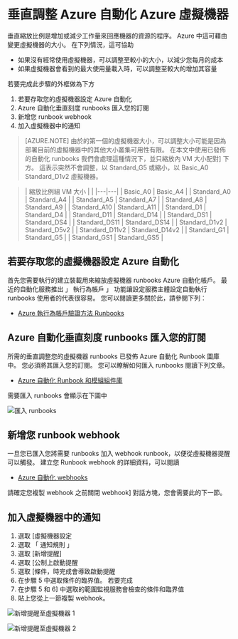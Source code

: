 <properties
    pageTitle="垂直調整 Azure 自動化 Azure 虛擬機器 |Microsoft Azure"
    description="垂直不按比例縮放 Windows 虛擬機器來監控通知 Azure 自動化回應的方式"
    services="virtual-machines-windows"
    documentationCenter=""
    authors="singhkays"
    manager="timlt"
    editor=""
    tags="azure-resource-manager"/>

<tags
    ms.service="virtual-machines-windows"
    ms.workload="infrastructure-services"
    ms.tgt_pltfrm="vm-windows"
    ms.devlang="na"
    ms.topic="article"
    ms.date="03/29/2016"
    ms.author="singhkay"/>

# <a name="vertically-scale-azure-virtual-machines-with-azure-automation"></a>垂直調整 Azure 自動化 Azure 虛擬機器

垂直縮放比例是增加或減少工作量來回應機器的資源的程序。 Azure 中這可藉由變更虛擬機器的大小。 在下列情況，這可協助

- 如果沒有經常使用虛擬機器，可以調整至較小的大小，以減少您每月的成本
- 如果虛擬機器會看到的最大使用量載入時，可以調整至較大的增加其容量

若要完成此步驟的外框做為下方

1. 若要存取您的虛擬機器設定 Azure 自動化
2. Azure 自動化垂直刻度 runbooks 匯入您的訂閱
3. 新增您 runbook webhook
4. 加入虛擬機器中的通知

> [AZURE.NOTE] 由於的第一個的虛擬機器大小，可以調整大小可能是因為部署目前的虛擬機器中的其他大小叢集可用性有限。 在本文中使用已發佈的自動化 runbooks 我們會處理這種情況下，並只縮放內 VM 大小配對] 下方。 這表示突然不會調整，以 Standard_G5 或縮小，以 Basic_A0 Standard_D1v2 虛擬機器。

>| 縮放比例組 VM 大小 |   |
|---|---|
|  Basic_A0 |  Basic_A4 |
|  Standard_A0 | Standard_A4 |
|  Standard_A5 | Standard_A7  |
|  Standard_A8 | Standard_A9  |
|  Standard_A10 |  Standard_A11 |
|  Standard_D1 |  Standard_D4 |
|  Standard_D11 | Standard_D14  |
|  Standard_DS1 |  Standard_DS4 |
|  Standard_DS11 | Standard_DS14  |
|  Standard_D1v2 |  Standard_D5v2 |
|  Standard_D11v2 |  Standard_D14v2 |
|  Standard_G1 |  Standard_G5 |
|  Standard_GS1 |  Standard_GS5 |

## <a name="setup-azure-automation-to-access-your-virtual-machines"></a>若要存取您的虛擬機器設定 Azure 自動化

首先您需要執行的建立裝載用來縮放虛擬機器 runbooks Azure 自動化帳戶。 最近的自動化服務推出 」 執行為帳戶 」 功能讓設定服務主體設定自動執行 runbooks 使用者的代表很容易。 您可以閱讀更多關於此，請參閱下列︰

* [Azure 執行為帳戶驗證方法 Runbooks](../automation/automation-sec-configure-azure-runas-account.md)

## <a name="import-the-azure-automation-vertical-scale-runbooks-into-your-subscription"></a>Azure 自動化垂直刻度 runbooks 匯入您的訂閱

所需的垂直調整您的虛擬機器 runbooks 已發佈 Azure 自動化 Runbook 圖庫中。 您必須將其匯入您的訂閱。 您可以瞭解如何匯入 runbooks 閱讀下列文章。

* [Azure 自動化 Runbook 和模組組件庫](../automation/automation-runbook-gallery.md)

需要匯入 runbooks 會顯示在下圖中

![匯入 runbooks](./media/virtual-machines-vertical-scaling-automation/scale-runbooks.png)

## <a name="add-a-webhook-to-your-runbook"></a>新增您 runbook webhook

一旦您已匯入您將需要 runbooks 加入 webhook runbook，以便從虛擬機器提醒可以觸發。 建立您 Runbook webhook 的詳細資料，可以閱讀

* [Azure 自動化 webhooks](../automation/automation-webhooks.md)

請確定您複製 webhook 之前關閉 webhook] 對話方塊，您會需要此的下一節。

## <a name="add-an-alert-to-your-virtual-machine"></a>加入虛擬機器中的通知

1. 選取 [虛擬機器設定
2. 選取 「 通知規則 」
3. 選取 [新增提醒]
4. 選取 [公制上啟動提醒
5. 選取 [條件，時完成會導致啟動提醒
6. 在步驟 5 中選取條件的臨界值。 若要完成
7. 在步驟 5 和 6] 中選取的範圍監視服務會檢查的條件和臨界值
8. 貼上您從上一節複製 webhook。

![新增提醒至虛擬機器 1](./media/virtual-machines-vertical-scaling-automation/add-alert-webhook-1.png)

![新增提醒至虛擬機器 2](./media/virtual-machines-vertical-scaling-automation/add-alert-webhook-2.png)
